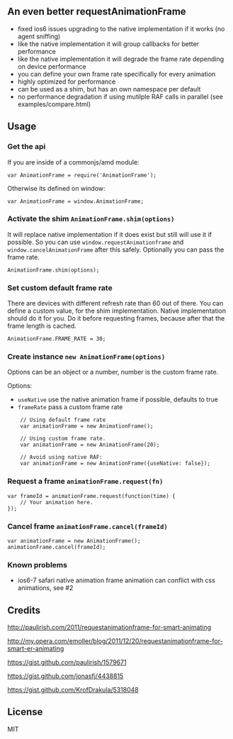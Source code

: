 ## An even better requestAnimationFrame

- fixed ios6 issues upgrading to the native implementation if it works (no agent sniffing)
- like the native implementation it will group callbacks for better performance
- like the native implementation it will degrade the frame rate depending on device performance
- you can define your own frame rate specifically for every animation
- highly optimized for performance
- can be used as a shim, but has an own namespace per default
- no performance degradation if using mutilple RAF calls in parallel (see examples/compare.html)

## Usage

### Get the api

If you are inside of a commonjs/amd module:

    var AnimationFrame = require('AnimationFrame');

Otherwise its defined on window:

    var AnimationFrame = window.AnimationFrame;

### Activate the shim `AnimationFrame.shim(options)`

It will replace native implementation if it does exist but still will use it if possible.
So you can use `window.requestAnimationframe` and `window.cancelAnimationFrame` after this  safely. Optionally you can pass the frame rate.

    AnimationFrame.shim(options);

### Set custom default frame rate

There are devices with different refresh rate than 60 out of there. You can define a custom value, for the shim implementation. Native implementation should do it for you.
Do it before requesting frames, because after that the frame length is cached.

    AnimationFrame.FRAME_RATE = 30;

### Create instance `new AnimationFrame(options)`

Options can be an object or a number, number is the custom frame rate.

Options:
   - `useNative` use the native animation frame if possible, defaults to true
   - `frameRate` pass a custom frame rate

```
    // Using default frame rate
    var animationFrame = new AnimationFrame();

    // Using custom frame rate.
    var animationFrame = new AnimationFrame(20);

    // Avoid using native RAF:
    var animationFrame = new AnimationFrame({useNative: false});
```

### Request a frame `animationFrame.request(fn)`

    var frameId = animationFrame.request(function(time) {
        // Your animation here.
    });


### Cancel frame `animationFrame.cancel(frameId)`

    var animationFrame = new AnimationFrame();
    animationFrame.cancel(frameId);

### Known problems
- ios6-7 safari native animation frame animation can conflict with css animations, see #2

## Credits

http://paulirish.com/2011/requestanimationframe-for-smart-animating

http://my.opera.com/emoller/blog/2011/12/20/requestanimationframe-for-smart-er-animating

https://gist.github.com/paulirish/1579671

https://gist.github.com/jonasfj/4438815

https://gist.github.com/KrofDrakula/5318048

## License

MIT
